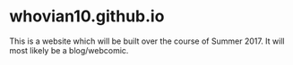 # whovian10.github.io
This is a website which will be built over the course of Summer 2017. It will most likely be a blog/webcomic.

